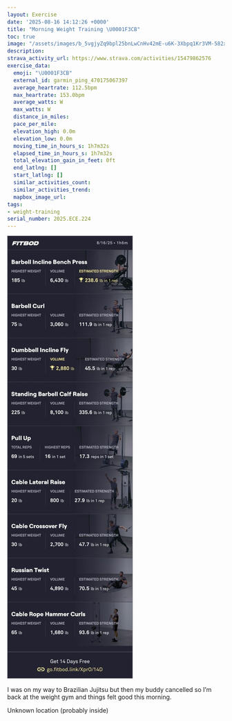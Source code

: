 ```yaml
---
layout: Exercise
date: '2025-08-16 14:12:26 +0000'
title: "Morning Weight Training \U0001F3CB️"
toc: true
image: "/assets/images/b_5vgjyZq9bpl25bnLwCnHv42mE-u6K-3Xbpq1Kr3VM-582x2048.jpg.jpeg"
description:
strava_activity_url: https://www.strava.com/activities/15479862576
exercise_data:
  emoji: "\U0001F3CB️"
  external_id: garmin_ping_470175067397
  average_heartrate: 112.5bpm
  max_heartrate: 153.0bpm
  average_watts: W
  max_watts: W
  distance_in_miles:
  pace_per_mile:
  elevation_high: 0.0m
  elevation_low: 0.0m
  moving_time_in_hours_s: 1h7m32s
  elapsed_time_in_hours_s: 1h7m32s
  total_elevation_gain_in_feet: 0ft
  end_latlng: []
  start_latlng: []
  similar_activities_count:
  similar_activities_trend:
  mapbox_image_url:
tags:
- weight-training
serial_number: 2025.ECE.224
---
```

![Morning Weight Training](/assets/images/b_5vgjyZq9bpl25bnLwCnHv42mE-u6K-3Xbpq1Kr3VM-582x2048.jpg.jpeg)

I was on my way to Brazilian Jujitsu but then my buddy cancelled so I’m back at the weight gym and things felt good this morning.

Unknown location (probably inside)
